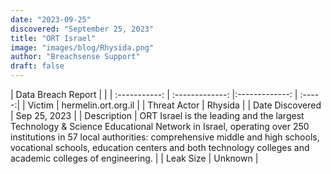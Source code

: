 ```yaml
---
date: "2023-09-25"
discovered: "September 25, 2023"
title: "ORT Israel"
image: "images/blog/Rhysida.png"
author: "Breachsense Support"
draft: false
---
```


| Data Breach Report           |              | 
| :-----------: | :-------------:     |:-------------:    | :-----:|
| Victim      | hermelin.ort.org.il      | 
| Threat Actor      | Rhysida      | 
| Date Discovered      | Sep 25, 2023      | 
| Description      | ORT Israel is the leading and the largest Technology & Science Educational Network in Israel, operating over 250 institutions in 57 local authorities: comprehensive middle and high schools, vocational schools, education centers and both technology colleges and academic colleges of engineering.      | 
| Leak Size      | Unknown      | 

